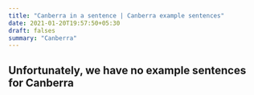 ```yaml
---
title: "Canberra in a sentence | Canberra example sentences"
date: 2021-01-20T19:57:50+05:30
draft: falses
summary: "Canberra"
---
```

## Unfortunately, we have no example sentences for Canberra                 
